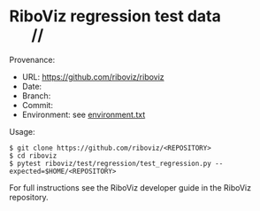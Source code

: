 # RiboViz regression test data <DD>/<MM>/<YYYY>

Provenance:

* URL: https://github.com/riboviz/riboviz
* Date: <DATE>
* Branch: <BRANCH>
* Commit: <COMMIT-HASH>
* Environment: see [environment.txt](./environment.txt)

Usage:

```console
$ git clone https://github.com/riboviz/<REPOSITORY>
$ cd riboviz
$ pytest riboviz/test/regression/test_regression.py --expected=$HOME/<REPOSITORY>
```

For full instructions see the RiboViz developer guide in the RiboViz repository.
